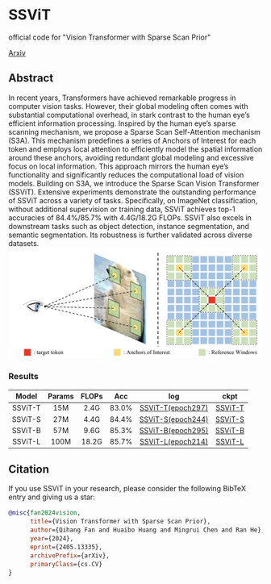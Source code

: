 # SSViT
official code for "Vision Transformer with Sparse Scan Prior"

[Arxiv](https://arxiv.org/abs/2405.13335)

## Abstract
In recent years, Transformers have achieved remarkable progress in computer vision tasks. However, their global modeling often comes with substantial computational overhead, in stark contrast to the human eye’s efficient information processing. Inspired by the human eye’s sparse scanning mechanism, we propose a Sparse Scan Self-Attention mechanism (S3A). This mechanism predefines a series of Anchors of Interest for each token and employs local attention to efficiently model the spatial information around these anchors, avoiding redundant global modeling
and excessive focus on local information. This approach mirrors the human eye’s functionality and significantly reduces the computational load of vision models. Building on S3A, we introduce the Sparse Scan Vision Transformer (SSViT). Extensive experiments demonstrate the outstanding performance of SSViT across a variety of tasks. Specifically, on ImageNet classification, without additional supervision or training data, SSViT achieves top-1 accuracies of 84.4%/85.7% with 4.4G/18.2G FLOPs. SSViT also excels in downstream tasks such as object detection, instance segmentation, and semantic segmentation. Its robustness is further validated across diverse datasets.
![SSViT](SSViT.png)


### Results
|Model|Params|FLOPs|Acc|log|ckpt|
|:---:|:---:|:---:|:---:|:---:|:---:|
|SSViT-T|15M|2.4G|83.0%|[SSViT-T(epoch297)](SSViT_log/SSViT-T.txt)|[SSViT-T](https://pan.baidu.com/s/1tUVtDmp2WJqUms3HZODzBg?pwd=xs4c)|
|SSViT-S|27M|4.4G|84.4%|[SSViT-S(epoch244)](SSViT_log/SSViT-S.txt)|[SSViT-S](https://pan.baidu.com/s/1QDNfGgxXBhzKWh1vO0rVlA?pwd=ehvz)|
|SSViT-B|57M|9.6G|85.3%|[SSViT-B(epoch295)](SSViT_log/SSViT-B.txt)|[SSViT-B](https://pan.baidu.com/s/1ribfXbjrPexvOK8N6XOwRw?pwd=8tx6)|
|SSViT-L|100M|18.2G|85.7%|[SSViT-L(epoch214)](SSViT_log/SSViT-L.txt)|[SSViT-L](https://pan.baidu.com/s/1xjp0X1q8WoiLZPFpRRh43Q?pwd=4nxm)|

## Citation

If you use SSViT in your research, please consider the following BibTeX entry and giving us a star:
```BibTeX
@misc{fan2024vision,
      title={Vision Transformer with Sparse Scan Prior}, 
      author={Qihang Fan and Huaibo Huang and Mingrui Chen and Ran He},
      year={2024},
      eprint={2405.13335},
      archivePrefix={arXiv},
      primaryClass={cs.CV}
}
